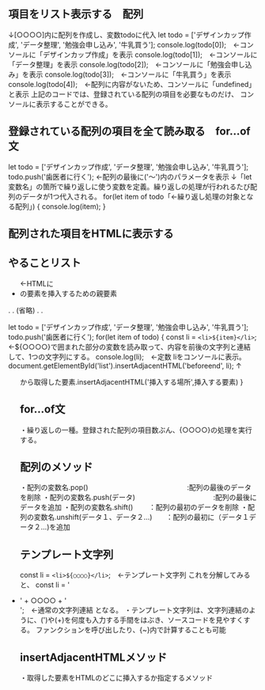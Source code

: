 ## 項目をリスト表示する　配列


↓[○○○○]内に配列を作成し、変数todoに代入
let todo = ['デザインカップ作成', 'データ整理', '勉強会申し込み', '牛乳買う'];
console.log(todo[0]);　←コンソールに「デザインカップ作成」を表示
console.log(todo[1]);　←コンソールに「データ整理」を表示
console.log(todo[2]);　←コンソールに「勉強会申し込み」を表示
console.log(todo[3]);　←コンソールに「牛乳買う」を表示
console.log(todo[4]);　←配列に内容がないため、コンソールに「undefined」と表示
上記のコードでは、登録されている配列の項目を必要なものだけ、
コンソールに表示することができる。


## 登録されている配列の項目を全て読み取る　for...of文

let todo = ['デザインカップ作成', 'データ整理', '勉強会申し込み', '牛乳買う'];
todo.push('歯医者に行く'); ←配列の最後に('～')内のパラメータを表示
↓「let 変数名」の箇所で繰り返しに使う変数を定義。繰り返しの処理が行われるたび配列のデータが1つ代入される。
for(let item of todo「←繰り返し処理の対象となる配列」) {
console.log(item);
}

## 配列された項目をHTMLに表示する

  <section>
<h1>やることリスト</h1>
<ul id="list"> ←HTMLに<li>の要素を挿入するための親要素
</ul>
            </section>
            .
            .
            (省略)
            .
            .

let todo = ['デザインカップ作成', 'データ整理', '勉強会申し込み', '牛乳買う'];
todo.push('歯医者に行く');
for(let item of todo) {
const li = `<li>${item}</li>`;　←${○○○○}で囲まれた部分の変数を読み取って、内容を前後の文字列と連結して、1つの文字列にする。
console.log(li);　←定数 liをコンソールに表示。
document.getElementById('list').insertAdjacentHTML('beforeend', li);
↑<ul id="~~">から取得した要素.insertAdjacentHTML('挿入する場所',挿入する要素)
}


## for...of文
・繰り返しの一種。登録された配列の項目数ぶん、{○○○○}の処理を実行する。

## 配列のメソッド
・配列の変数名.pop()  　　　　　　　　　　　　　　:配列の最後のデータを削除
・配列の変数名.push(データ)　　　　　　　　　　　 :配列の最後にデータを追加
・配列の変数名.shift()　　                      ：配列の最初のデータを削除
・配列の変数名.unshift(データ１、データ２...)　　：配列の最初に（データ１データ２...)を追加

## テンプレート文字列
const li = `<li>${○○○○}</li>`;　←テンプレート文字列
これを分解してみると、
const li = '<li>' + ○○○○ + '</li>';　←通常の文字列連結
となる。
・テンプレート文字列は、文字列連結のように、(')や(+)を何度も入力する手間をはぶき、ソースコードを見やすくする。
ファンクションを呼び出したり、{~}内で計算することも可能

## insertAdjacentHTMLメソッド
・取得した要素をHTMLのどこに挿入するか指定するメソッド